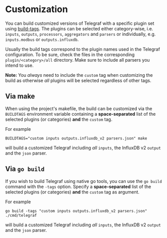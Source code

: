 # Customization

You can build customized versions of Telegraf with a specific plugin set
using [build-tags](https://pkg.go.dev/cmd/go#hdr-Build_constraints).
The plugins can be selected either category-wise, i.e. `inputs`, `outputs`,
`processors`, `aggregators` and `parsers` or individually, e.g. `inputs.modbus`
or `outputs.influxdb`.

Usually the build tags correspond to the plugin names used in the Telegraf
configuration. To be sure, check the files in the corresponding
`plugin/<category>/all` directory. Make sure to include all parsers you intend
to use.

__Note:__ You _always_ need to include the `custom` tag when customizing the
build as otherwise _all_ plugins will be selected regardless of other tags.

## Via make

When using the project's makefile, the build can be customized via the
`BUILDTAGS` environment variable containing a __space-separated__ list of the
selected plugins (or categories) __and__ the `custom` tag.

For example

```shell
BUILDTAGS="custom inputs outputs.influxdb_v2 parsers.json" make
```

will build a customized Telegraf including _all_ `inputs`, the InfluxDB v2
`output` and the `json` parser.

## Via `go build`

If you wish to build Telegraf using native go tools, you can use the `go build`
command with the `-tags` option. Specify  a __space-separated__ list of the
selected plugins (or categories) __and__ the `custom` tag as argument.

For example

```shell
go build -tags "custom inputs outputs.influxdb_v2 parsers.json" ./cmd/telegraf
```

will build a customized Telegraf including _all_ `inputs`, the InfluxDB v2
`output` and the `json` parser.
